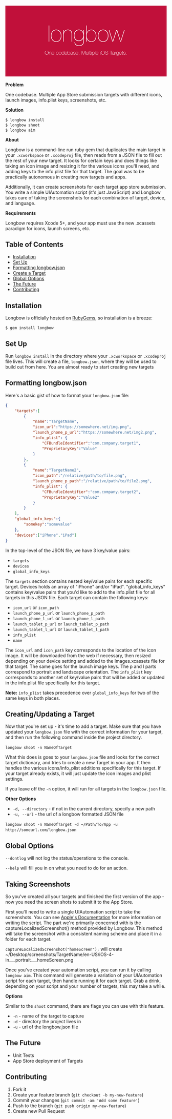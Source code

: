 ![banner](resources/banner.png)

**Problem**

One codebase. Multiple App Store submission targets with different icons, launch images, info.plist keys, screenshots, etc.

**Solution**

```
$ longbow install
$ longbow shoot
$ longbow aim
```

**About**

Longbow is a command-line run ruby gem that duplicates the main target in your `.xcworkspace` or `.xcodeproj` file, then reads from a JSON file to fill out the rest of your new target. It looks for certain keys and does things like taking an icon image and resizing it for the various icons you'll need, and adding keys to the info.plist file for that target. The goal was to be practically autonomous in creating new targets and apps.

Additionally, it can create screenshots for each target app store submission. You write a simple UIAutomation script (it's just JavaScript) and Longbow takes care of taking the screenshots for each combination of target, device, and language.

**Requirements**

Longbow requires Xcode 5+, and your app must use the new .xcassets paradigm for icons, launch screens, etc.

## Table of Contents

* [Installation](#installation)
* [Set Up](#set-up)
* [Formatting longbow.json](#formatting-longbow-json)
* [Create a Target](#create-a-target)
* [Global Options](#global-options)
* [The Future](#the-future)
* [Contributing](#contributing)

## Installation

Longbow is officially hosted on [RubyGems](http://rubygems.org/gems/longbow), so installation is a breeze:

    $ gem install longbow

## Set Up

Run `longbow install` in the directory where your `.xcworkspace` or `.xcodeproj` file lives. This will create a file, `longbow.json`, where they will be used to build out from here. You are almost ready to start creating new targets

## Formatting longbow.json

Here's a basic gist of how to format your `longbow.json` file:

```json
{
	"targets":[
		{
			"name":"TargetName",
			"icon_url":"https://somewhere.net/img.png",
			"launch_phone_p_url":"https://somewhere.net/img2.png",
			"info_plist": {
        		"CFBundleIdentifier":"com.company.target1",
            	"ProprietaryKey":"Value"
      		}
		},
		{
			"name":"TargetName2",
			"icon_path":"/relative/path/to/file.png",
			"launch_phone_p_path":"/relative/path/to/file2.png",
			"info_plist": {
        		"CFBundleIdentifier":"com.company.target2",
            	"ProprietaryKey":"Value2"
      		}
		}
	],
 	"global_info_keys":{
 		"somekey":"somevalue"
 	},
    "devices":["iPhone","iPad"]
}
```

In the top-level of the JSON file, we have 3 key/value pairs:

* `targets`
* `devices`
* `global_info_keys`

The `targets` section contains nested key/value pairs for each specific target. Devices holds an array of "iPhone" and/or "iPad". "global_info_keys" contains key/value pairs that you'd like to add to the info.plist file for all targets in this JSON file. Each target can contain the following keys:

* `icon_url` or `icon_path`
* `launch_phone_p_url` or `launch_phone_p_path`
* `launch_phone_l_url` or `launch_phone_l_path`
* `launch_tablet_p_url` or `launch_tablet_p_path`
* `launch_tablet_l_url` or `launch_tablet_l_path`
* `info_plist`
* `name`

The `icon_url` and `icon_path` key corresponds to the location of the icon image. It will be downloaded from the web if necessary, then resized depending on your device setting and added to the Images.xcassets file for that target. The same goes for the launch image keys. The p and l parts correspond to portrait and landscape orientation. The `info_plist` key corresponds to another set of key/value pairs that will be added or updated in the info.plist file specifically for this target.

**Note:** `info_plist` takes precedence over `global_info_keys` for two of the same keys in both places.

## Creating/Updating a Target

Now that you're set up - it's time to add a target. Make sure that you have updated your `longbow.json` file with the correct information for your target, and then run the following command inside the project directory.

`longbow shoot -n NameOfTarget`

What this does is goes to your `longbow.json` file and looks for the correct target dictionary, and tries to create a new Target in your app. It then handles the various icons/info_plist additions specifically for this target. If your target already exists, it will just update the icon images and plist settings.

If you leave off the `-n` option, it will run for all targets in the `longbow.json` file.

**Other Options**

* `-d, --directory` - if not in the current directory, specify a new path
* `-u, --url` - the url of a longbow formatted JSON file

`longbow shoot -n NameOfTarget -d ~/Path/To/App -u http://someurl.com/longbow.json`

## Global Options

`--dontlog` will not log the status/operations to the console.

`--help` will fill you in on what you need to do for an action.

## Taking Screenshots

So you've created all your targets and finished the first version of the app - now you need the screen shots to submit it to the App Store.

First you'll need to write a single UIAutomation script to take the screenshots. You can see [Apple's Documentation](https://developer.apple.com/library/ios/documentation/DeveloperTools/Reference/UIAutomationRef/_index.html) for more information on writing the script. The part we're primarily concerned with is the captureLocalizedScreenshot() method provided by Longbow. This method will take the screenshot with a consistent naming scheme and place it in a folder for each target.

`captureLocalizedScreenshot("homeScreen");` will create ~/Desktop/screenshots/TargetName/en-US/iOS-4-in\_\_\_portrait\_\_\_homeScreen.png

Once you've created your automation script, you can run it by calling `longbow aim`. This command will generate a variation of your UIAutomation script for each target, then handle running it for each target. Grab a drink, depending on your script and your number of targets, this may take a while.

**Options**

Similar to the `shoot` command, there are flags you can use with this feature.

* `-n` - name of the target to capture
* `-d` - directory the project lives in
* `-u` - url of the longbow.json file

## The Future

* Unit Tests
* App Store deployment of Targets

## Contributing

1. Fork it
2. Create your feature branch (`git checkout -b my-new-feature`)
3. Commit your changes (`git commit -am 'Add some feature'`)
4. Push to the branch (`git push origin my-new-feature`)
5. Create new Pull Request
